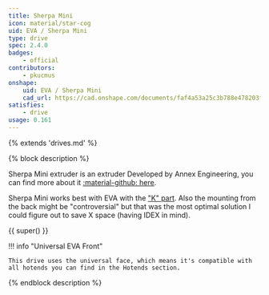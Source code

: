 ```yaml
---
title: Sherpa Mini
icon: material/star-cog
uid: EVA / Sherpa Mini
type: drive
spec: 2.4.0
badges:
    - official
contributors: 
    - pkucmus
onshape: 
    uid: EVA / Sherpa Mini
    cad_url: https://cad.onshape.com/documents/faf4a53a25c3b788e478203f/w/13643fbd02f4c673d9ddcb4f/e/b847abd8bc1a14592e0f40ea
satisfies:
    - drive
usage: 0.161
---
```


{% extends 'drives.md' %}

{% block description %}

Sherpa Mini extruder is an extruder Developed by Annex Engineering, you can find more about it [:material-github: here](https://github.com/Annex-Engineering/Sherpa_Mini-Extruder).

Sherpa Mini works best with EVA with the ["K" part](https://github.com/Annex-Engineering/Sherpa_Mini-Extruder/blob/master/STLs/FDM_STLs/optional_parts/%5Ba%5D_housing_front_k_x1_rev5.STL). Also the mounting from the back might be "controversial" but that was the most optimal solution I could figure out to save X space (having IDEX in mind).

{{ super() }}

!!! info "Universal EVA Front"

    This drive uses the universal face, which means it's compatible with all hotends you can find in the Hotends section.

{% endblock description %}
